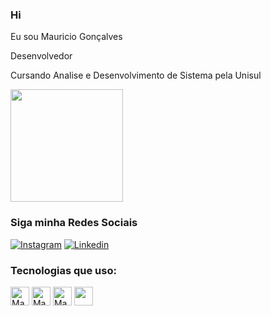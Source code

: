 ### Hi
Eu sou Mauricio Gonçalves

Desenvolvedor

Cursando Analise e Desenvolvimento de Sistema pela Unisul
<div>
 <img height="180em" src="https://github-readme-stats.vercel.app/api?username=Mauriciorg89&show_icons=true&theme=gruvbox"/>  
 </div>
 
 ### Siga minha Redes Sociais
 
 [![Instagram](https://img.shields.io/badge/Instagram-E4405F?style=for-the-badge&logo=instagram&logoColor=white)](https://www.instagram.com/mauriciorg89/)
 [![Linkedin](	https://img.shields.io/badge/LinkedIn-0077B5?style=for-the-badge&logo=linkedin&logoColor=white)](https://www.linkedin.com/in/mauricio-gonçalves-699039b4/)
 
 ### Tecnologias que uso:
 <div>
 <img align="centeer" alt="Mauricio-html" height="30" widht="40" src="https://cdn.jsdelivr.net/gh/devicons/devicon/icons/javascript/javascript-original.svg"/>
 <img align="centeer" alt="Mauricio-html" height="30" widht="40" src="https://cdn.jsdelivr.net/gh/devicons/devicon/icons/html5/html5-original.svg"/>
 <img align="centeer" alt="Mauricio-css" height="30" widht="40" src="https://cdn.jsdelivr.net/gh/devicons/devicon/icons/css3/css3-original.svg"/>
 <img align="centeer"  height="30" widht="40" src="https://cdn.jsdelivr.net/gh/devicons/devicon/icons/react/react-original.svg" />
 </div>
